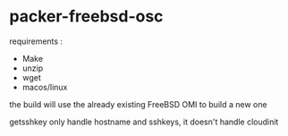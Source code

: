 # packer-freebsd-osc

requirements :
* Make
* unzip
* wget
* macos/linux

the build will use the already existing FreeBSD OMI to build a new one

getsshkey only handle hostname and sshkeys, it doesn't handle cloudinit
